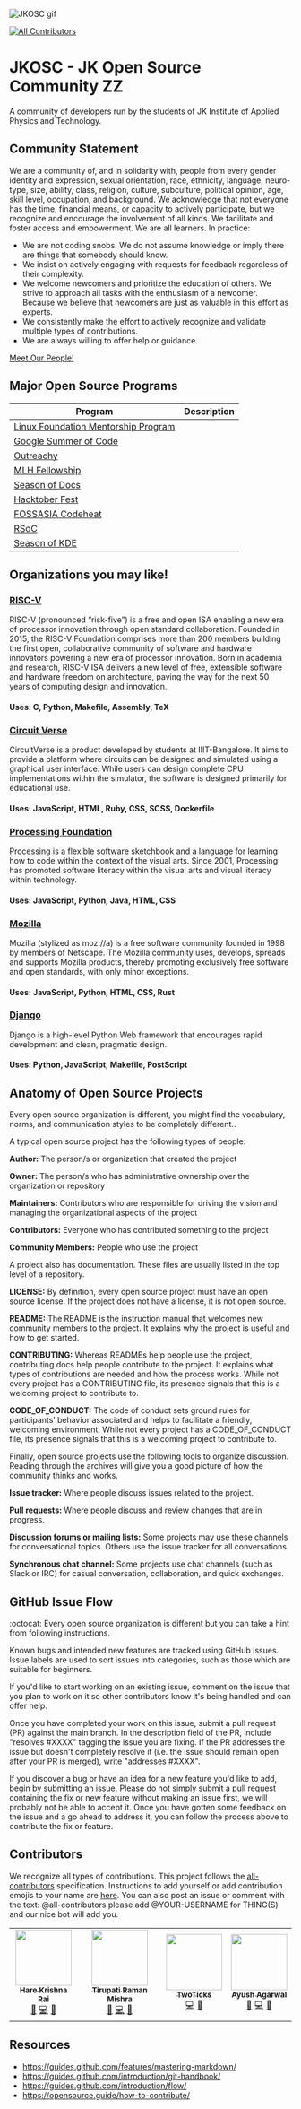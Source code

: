 ![JKOSC gif](intro_logo.gif)
<!-- ALL-CONTRIBUTORS-BADGE:START - Do not remove or modify this section -->
[![All Contributors](https://img.shields.io/badge/all_contributors-4-orange.svg?style=flat-square)](#contributors-)
<!-- ALL-CONTRIBUTORS-BADGE:END -->
# JKOSC - JK Open Source Community ZZ
A community of developers run by the students of JK Institute of Applied Physics and Technology. 

## Community Statement
We are a community of, and in solidarity with, people from every gender identity and expression, sexual orientation, race, ethnicity, language, neuro-type, size, ability, class, religion, culture, subculture, political opinion, age, skill level, occupation, and background. We acknowledge that not everyone has the time, financial means, or capacity to actively participate, but we recognize and encourage the involvement of all kinds. We facilitate and foster access and empowerment. We are all learners.
In practice:
- We are not coding snobs. We do not assume knowledge or imply there are things that somebody should know.
- We insist on actively engaging with requests for feedback regardless of their complexity.
- We welcome newcomers and prioritize the education of others. We strive to approach all tasks with the enthusiasm of a newcomer. Because we believe that newcomers are just as valuable in this effort as experts.
- We consistently make the effort to actively recognize and validate multiple types of contributions.
- We are always willing to offer help or guidance.

[Meet Our People!](people.md)

## Major Open Source Programs

| Program                                                                                                | Description                         |
|--------------------------------------------------------------------------------------------------------|-------------------------------------|
|[Linux Foundation Mentorship Program](https://mentorship.lfx.linuxfoundation.org/)                      |                                     |
|[Google Summer of Code](https://summerofcode.withgoogle.com/how-it-works/#timeline)                     |                                     |
|[Outreachy](https://www.outreachy.org/docs/applicant/)                                                  |                                     |
|[MLH Fellowship](https://fellowship.mlh.io/)                                                            |                                     |
|[Season of Docs](https://developers.google.com/season-of-docs)                                          |                                     |
|[Hacktober Fest](https://hacktoberfest.digitalocean.com/)                                               |                                     |
|[FOSSASIA Codeheat](https://codeheat.org/)                                                              |                                     |
|[RSoC](https://www.redox-os.org/rsoc/)                                                                  |                                     |
|[Season of KDE](https://season.kde.org/)                                                                |                                     |

## Organizations you may like!

### [RISC-V](https://github.com/riscv)
RISC-V (pronounced “risk-five”) is a free and open ISA enabling a new era of processor innovation through open standard collaboration. Founded in 2015, the RISC-V Foundation comprises more than 200 members building the first open, collaborative community of software and hardware innovators powering a new era of processor innovation. Born in academia and research, RISC-V ISA delivers a new level of free, extensible software and hardware freedom on architecture, paving the way for the next 50 years of computing design and innovation.
#### Uses:  C, Python, Makefile, Assembly, TeX

### [Circuit Verse](https://github.com/CircuitVerse)
CircuitVerse is a product developed by students at IIIT-Bangalore. It aims to provide a platform where circuits can be designed and simulated using a graphical user interface. While users can design complete CPU implementations within the simulator, the software is designed primarily for educational use. 
#### Uses: JavaScript, HTML, Ruby, CSS, SCSS, Dockerfile

### [Processing Foundation](https://github.com/processing)
Processing is a flexible software sketchbook and a language for learning how to code within the context of the visual arts. Since 2001, Processing has promoted software literacy within the visual arts and visual literacy within technology.
#### Uses: JavaScript, Python, Java, HTML, CSS 

### [Mozilla](https://github.com/mozilla)
Mozilla (stylized as moz://a) is a free software community founded in 1998 by members of Netscape. The Mozilla community uses, develops, spreads and supports Mozilla products, thereby promoting exclusively free software and open standards, with only minor exceptions.
#### Uses:  JavaScript, Python, HTML, CSS, Rust

### [Django](https://github.com/django)
Django is a high-level Python Web framework that encourages rapid development and clean, pragmatic design.
#### Uses:  Python, JavaScript, Makefile, PostScript

## Anatomy of Open Source Projects 
Every open source organization is different, you might find the vocabulary, norms, and communication styles to be completely different..

A typical open source project has the following types of people:

**Author:** The person/s or organization that created the project

**Owner:** The person/s who has administrative ownership over the organization or repository

**Maintainers:** Contributors who are responsible for driving the vision and managing the organizational aspects of the project

**Contributors:** Everyone who has contributed something to the project

**Community Members:** People who use the project

A project also has documentation. These files are usually listed in the top level of a repository.

**LICENSE:** By definition, every open source project must have an open source license. If the project does not have a license, it is not open source.

**README:** The README is the instruction manual that welcomes new community members to the project. It explains why the project is useful and how to get started.

**CONTRIBUTING:** Whereas READMEs help people use the project, contributing docs help people contribute to the project. It explains what types of contributions are needed and how the process works. While not every project has a CONTRIBUTING file, its presence signals that this is a welcoming project to contribute to.

**CODE_OF_CONDUCT:** The code of conduct sets ground rules for participants’ behavior associated and helps to facilitate a friendly, welcoming environment. While not every project has a CODE_OF_CONDUCT file, its presence signals that this is a welcoming project to contribute to.

Finally, open source projects use the following tools to organize discussion. Reading through the archives will give you a good picture of how the community thinks and works.

**Issue tracker:** Where people discuss issues related to the project.

**Pull requests:** Where people discuss and review changes that are in progress.

**Discussion forums or mailing lists:** Some projects may use these channels for conversational topics. Others use the issue tracker for all conversations.

**Synchronous chat channel:** Some projects use chat channels (such as Slack or IRC) for casual conversation, collaboration, and quick exchanges.

## GitHub Issue Flow 
:octocat: Every open source organization is different but you can take a hint from following instructions.

Known bugs and intended new features are tracked using GitHub issues. Issue labels are used to sort issues into categories, such as those which are suitable for beginners.

If you'd like to start working on an existing issue, comment on the issue that you plan to work on it so other contributors know it's being handled and can offer help.

Once you have completed your work on this issue, submit a pull request (PR) against the main branch. In the description field of the PR, include "resolves #XXXX" tagging the issue you are fixing. If the PR addresses the issue but doesn't completely resolve it (i.e. the issue should remain open after your PR is merged), write "addresses #XXXX".

If you discover a bug or have an idea for a new feature you'd like to add, begin by submitting an issue. Please do not simply submit a pull request containing the fix or new feature without making an issue first, we will probably not be able to accept it. Once you have gotten some feedback on the issue and a go ahead to address it, you can follow the process above to contribute the fix or feature.

## Contributors
We recognize all types of contributions. This project follows the [all-contributors](https://github.com/all-contributors/all-contributors) specification. Instructions to add yourself or add contribution emojis to your name are [here](https://github.com/JK-Open-Source-Community/JKOSC/issues/7). You can also post an issue or comment with the text: @all-contributors please add @YOUR-USERNAME for THING(S) and our nice bot will add you.

<!-- ALL-CONTRIBUTORS-LIST:START - Do not remove or modify this section -->
<!-- prettier-ignore-start -->
<!-- markdownlint-disable -->
<table>
  <tr>
    <td align="center"><a href="https://jkinstitute.ac.in/team/"><img src="https://avatars.githubusercontent.com/u/63994966?v=4?s=100" width="100px;" alt=""/><br /><sub><b>Hare Krishna Rai</b></sub></a><br /><a href="https://github.com/JK-Open-Source-Community/JKOSC/issues?q=author%3Aharekrishnarai" title="Bug reports">🐛</a> <a href="https://github.com/JK-Open-Source-Community/JKOSC/commits?author=harekrishnarai" title="Code">💻</a> <a href="https://github.com/JK-Open-Source-Community/JKOSC/commits?author=harekrishnarai" title="Documentation">📖</a></td>
    <td align="center"><a href="https://github.com/trmofsln"><img src="https://avatars.githubusercontent.com/u/53634176?v=4?s=100" width="100px;" alt=""/><br /><sub><b>Tirupati Raman Mishra</b></sub></a><br /><a href="https://github.com/JK-Open-Source-Community/JKOSC/issues?q=author%3Atrmofsln" title="Bug reports">🐛</a> <a href="https://github.com/JK-Open-Source-Community/JKOSC/commits?author=trmofsln" title="Code">💻</a> <a href="https://github.com/JK-Open-Source-Community/JKOSC/commits?author=trmofsln" title="Documentation">📖</a></td>
    <td align="center"><a href="https://github.com/two-ticks"><img src="https://avatars.githubusercontent.com/u/68433541?v=4?s=100" width="100px;" alt=""/><br /><sub><b>TwoTicks</b></sub></a><br /><a href="https://github.com/JK-Open-Source-Community/JKOSC/commits?author=two-ticks" title="Code">💻</a> <a href="https://github.com/JK-Open-Source-Community/JKOSC/commits?author=two-ticks" title="Documentation">📖</a></td>
    <td align="center"><a href="https://github.com/ayushagarwal210"><img src="https://avatars.githubusercontent.com/u/63542407?v=4?s=100" width="100px;" alt=""/><br /><sub><b>Ayush Agarwal</b></sub></a><br /><a href="https://github.com/JK-Open-Source-Community/JKOSC/issues?q=author%3Aayushagarwal210" title="Bug reports">🐛</a> <a href="https://github.com/JK-Open-Source-Community/JKOSC/commits?author=ayushagarwal210" title="Code">💻</a> <a href="https://github.com/JK-Open-Source-Community/JKOSC/commits?author=ayushagarwal210" title="Documentation">📖</a></td>
  </tr>
</table>

<!-- markdownlint-restore -->
<!-- prettier-ignore-end -->

<!-- ALL-CONTRIBUTORS-LIST:END -->
## Resources
- https://guides.github.com/features/mastering-markdown/
- https://guides.github.com/introduction/git-handbook/
- https://guides.github.com/introduction/flow/
- https://opensource.guide/how-to-contribute/
